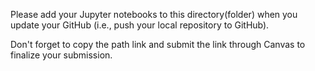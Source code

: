 Please add your Jupyter notebooks to this directory(folder) when you update your GitHub (i.e., push your local repository to GitHub).

Don't forget to copy the path link and submit the link through Canvas to finalize your submission. 
